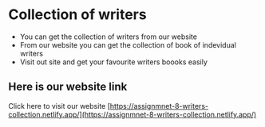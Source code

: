 # Collection of writers
* You can get the collection of writers from our website
* From our website you can get the collection of book of indevidual writers
* Visit out site and get your favourite writers boooks easily
## Here is our website link

Click here to visit our website [https://assignmnet-8-writers-collection.netlify.app/](https://assignmnet-8-writers-collection.netlify.app/)

